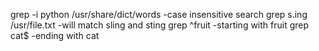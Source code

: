 grep -i python /usr/share/dict/words -case insensitive search
grep s.ing /usr/file.txt -will match sling and sting
grep ^fruit -starting with fruit
grep cat$ -ending with cat